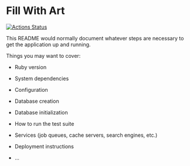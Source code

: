 # Fill With Art
[![Actions Status](https://github.com/michaeldeitcher/fill-with-art/workflows/Run%20Rails%20Specs/badge.svg)](https://github.com/michaeldeitcher/fill-with-art/actions)

This README would normally document whatever steps are necessary to get the
application up and running.

Things you may want to cover:

* Ruby version

* System dependencies

* Configuration

* Database creation

* Database initialization

* How to run the test suite

* Services (job queues, cache servers, search engines, etc.)

* Deployment instructions

* ...
